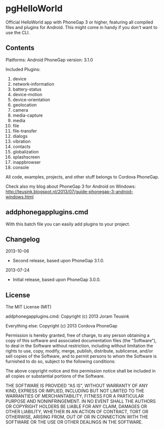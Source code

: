 pgHelloWorld
============

Official HelloWorld app with PhoneGap 3 or higher, featuring all compiled files and plugins for Android. This might come in handy if you don't want to use the CLI.

<h2>Contents</h2>

Platforms: Android
PhoneGap version: 3.1.0

Included Plugins:
1. device
2. network-information
3. battery-status
4. device-motion
5. device-orientation
6. geolocation
7. camera
8. media-capture
9. media
10. file
11. file-transfer
12. dialogs
13. vibration
14. contacts
15. globalization
16. splashscreen
17. inappbrowser
18. console

All code, examples, projects, and other stuff belongs to Cordova PhoneGap.

Check also my blog about PhoneGap 3 for Android on Windows: http://teusink.blogspot.nl/2013/07/guide-phonegap-3-android-windows.html

<h2>addphonegapplugins.cmd</h2>
With this batch file you can easily add plugins to your project.

<h2>Changelog</h2>

2013-10-06
- Second release, based upon PhoneGap 3.1.0.

2013-07-24
- Initial release, based upon PhoneGap 3.0.0.

<h2>License</h2>

The MIT License (MIT)

addphonegapplugins.cmd: Copyright (c) 2013 Joram Teusink

Everything else: Copyright (c) 2013 Cordova PhoneGap

Permission is hereby granted, free of charge, to any person obtaining a copy of
this software and associated documentation files (the "Software"), to deal in
the Software without restriction, including without limitation the rights to
use, copy, modify, merge, publish, distribute, sublicense, and/or sell copies of
the Software, and to permit persons to whom the Software is furnished to do so,
subject to the following conditions:

The above copyright notice and this permission notice shall be included in all
copies or substantial portions of the Software.

THE SOFTWARE IS PROVIDED "AS IS", WITHOUT WARRANTY OF ANY KIND, EXPRESS OR
IMPLIED, INCLUDING BUT NOT LIMITED TO THE WARRANTIES OF MERCHANTABILITY, FITNESS
FOR A PARTICULAR PURPOSE AND NONINFRINGEMENT. IN NO EVENT SHALL THE AUTHORS OR
COPYRIGHT HOLDERS BE LIABLE FOR ANY CLAIM, DAMAGES OR OTHER LIABILITY, WHETHER
IN AN ACTION OF CONTRACT, TORT OR OTHERWISE, ARISING FROM, OUT OF OR IN
CONNECTION WITH THE SOFTWARE OR THE USE OR OTHER DEALINGS IN THE SOFTWARE.

